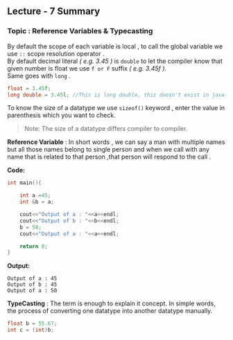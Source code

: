 ## Lecture - 7 Summary
### Topic : Reference Variables & Typecasting

By default the scope of each variable is local , to call the global variable we use `::` scope resolution operator .<br>
By default decimal literal _( e.g. 3.45 )_ is `double` to let the compiler know that given number is float we use `f or F` suffix _( e.g. 3.45f )_.<br>
Same goes with `long` .
```c++
float = 3.45f;
long double = 3.45l; //This is long double, this doesn't exist in java.
```
To know the size of a datatype we use `sizeof()` keyword , enter the value in parenthesis which you want to check.<br>
>Note: The size of a datatype differs compiler to compiler.

**Reference Variable** : In short words , we can say a man with multiple names but all those names belong to single person and when we call with any name that is related to that person ,that person will respond to the call .

**Code:**
```c++
int main(){

    int a =45;
    int &b = a;

    cout<<"Output of a : "<<a<<endl;
    cout<<"Output of b : "<<b<<endl;
    b = 50;
    cout<<"Output of a : "<<a<<endl;

    return 0; 
}
```
**Output:**
```
Output of a : 45
Output of b : 45
Output of a : 50
```

**TypeCasting** : The term is enough to explain it concept. In simple words, the process of converting one datatype into another datatype manually.<br>
```c++
float b = 55.67;
int c = (int)b;
```
